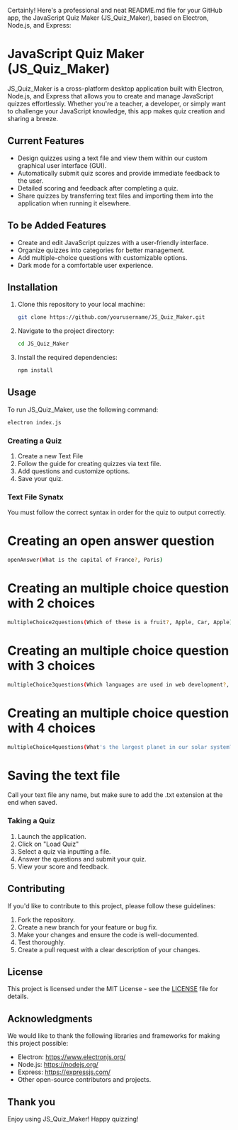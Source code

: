 Certainly! Here's a professional and neat README.md file for your GitHub app, the JavaScript Quiz Maker (JS_Quiz_Maker), based on Electron, Node.js, and Express:
# JavaScript Quiz Maker (JS_Quiz_Maker)

JS_Quiz_Maker is a cross-platform desktop application built with Electron, Node.js, and Express that allows you to create and manage JavaScript quizzes effortlessly. Whether you're a teacher, a developer, or simply want to challenge your JavaScript knowledge, this app makes quiz creation and sharing a breeze.

## Current Features

- Design quizzes using a text file and view them within our custom graphical user interface (GUI).
- Automatically submit quiz scores and provide immediate feedback to the user.
- Detailed scoring and feedback after completing a quiz.
- Share quizzes by transferring text files and importing them into the application when running it elsewhere.

## To be Added Features

- Create and edit JavaScript quizzes with a user-friendly interface.
- Organize quizzes into categories for better management.
- Add multiple-choice questions with customizable options.
- Dark mode for a comfortable user experience.

## Installation

1. Clone this repository to your local machine:

   ```bash
   git clone https://github.com/yourusername/JS_Quiz_Maker.git
   ```

2. Navigate to the project directory:

   ```bash
   cd JS_Quiz_Maker
   ```

3. Install the required dependencies:

   ```bash
   npm install
   ```

## Usage

To run JS_Quiz_Maker, use the following command:

```bash
electron index.js
```

### Creating a Quiz

1. Create a new Text File
2. Follow the guide for creating quizzes via text file.
3. Add questions and customize options.
4. Save your quiz.

### Text File Synatx

You must follow the correct syntax in order for the quiz to output correctly.

# Creating an open answer question
```bash
openAnswer(What is the capital of France?, Paris)
```

# Creating an multiple choice question with 2 choices
```bash
multipleChoice2questions(Which of these is a fruit?, Apple, Car, Apple)
```

# Creating an multiple choice question with 3 choices
```bash
multipleChoice3questions(Which languages are used in web development?, Python, JavaScript, Ruby, JavaScript)
```

# Creating an multiple choice question with 4 choices
```bash
multipleChoice4questions(What's the largest planet in our solar system?, Earth, Mars, Jupiter, Venus, Jupiter)
```

# Saving the text file
Call your text file any name, but make sure to add the .txt extension at the end when saved.


### Taking a Quiz

1. Launch the application.
2. Click on "Load Quiz"
3. Select a quiz via inputting a file.
4. Answer the questions and submit your quiz.
5. View your score and feedback.

## Contributing

If you'd like to contribute to this project, please follow these guidelines:

1. Fork the repository.
2. Create a new branch for your feature or bug fix.
3. Make your changes and ensure the code is well-documented.
4. Test thoroughly.
5. Create a pull request with a clear description of your changes.

## License

This project is licensed under the MIT License - see the [LICENSE](LICENSE) file for details.

## Acknowledgments

We would like to thank the following libraries and frameworks for making this project possible:

- Electron: https://www.electronjs.org/
- Node.js: https://nodejs.org/
- Express: https://expressjs.com/
- Other open-source contributors and projects.

## Thank you

Enjoy using JS_Quiz_Maker! Happy quizzing!
